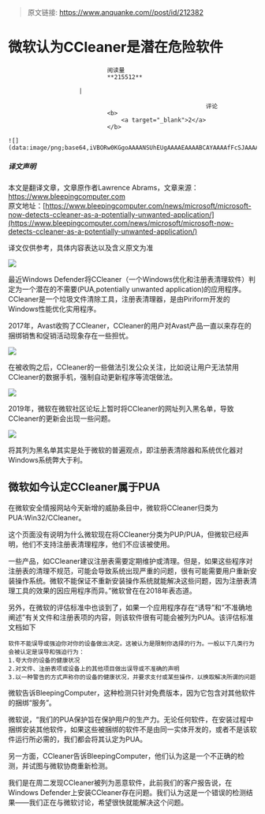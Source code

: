 > 原文链接: https://www.anquanke.com//post/id/212382 


# 微软认为CCleaner是潜在危险软件


                                阅读量   
                                **215512**
                            
                        |
                        
                                                            评论
                                <b>
                                    <a target="_blank">2</a>
                                </b>
                                                                                                                                    ![](data:image/png;base64,iVBORw0KGgoAAAANSUhEUgAAAAEAAAABCAYAAAAfFcSJAAAAAXNSR0IArs4c6QAAAARnQU1BAACxjwv8YQUAAAAJcEhZcwAADsQAAA7EAZUrDhsAAAANSURBVBhXYzh8+PB/AAffA0nNPuCLAAAAAElFTkSuQmCC)
                                                                                            



##### 译文声明

本文是翻译文章，文章原作者Lawrence Abrams，文章来源：https://www.bleepingcomputer.com
                                <br>原文地址：[https://www.bleepingcomputer.com/news/microsoft/microsoft-now-detects-ccleaner-as-a-potentially-unwanted-application/](https://www.bleepingcomputer.com/news/microsoft/microsoft-now-detects-ccleaner-as-a-potentially-unwanted-application/)

译文仅供参考，具体内容表达以及含义原文为准

[![](https://www.bleepstatic.com/content/hl-images/2020/07/29/ccleaner-defender.jpg?rand=1643454867)](https://www.bleepstatic.com/content/hl-images/2020/07/29/ccleaner-defender.jpg?rand=1643454867)



最近Windows Defender将CCleaner（一个Windows优化和注册表清理软件）判定为一个潜在的不需要(PUA,potentially unwanted application)的应用程序。CCleaner是一个垃圾文件清除工具，注册表清理器，是由Piriform开发的Windows性能优化实用程序。

2017年，Avast收购了CCleaner，CCleaner的用户对Avast产品一直以来存在的捆绑销售和促销活动现象存在一些担忧。

[![](https://www.bleepstatic.com/images/news/Microsoft/windows/ccleaner/pua/ccleaner-under-the-weather.jpg)](https://www.bleepstatic.com/images/news/Microsoft/windows/ccleaner/pua/ccleaner-under-the-weather.jpg)



在被收购之后，CCleaner的一些做法引发公众关注，比如说让用户无法禁用CCleaner的数据手机，强制自动更新程序等流氓做法。

[![](https://www.bleepstatic.com/images/news/software/c/ccleaner/5.46-forced-update/forum-post.png)](https://www.bleepstatic.com/images/news/software/c/ccleaner/5.46-forced-update/forum-post.png)



2019年，微软在微软社区论坛上暂时将CCleaner的网址列入黑名单，导致CCleaner的更新会出现一些问题。

[![](https://www.bleepstatic.com/images/news/Microsoft/m/microsoft-communities/ccleaner-ban/ccleaner-ban.jpg)](https://www.bleepstatic.com/images/news/Microsoft/m/microsoft-communities/ccleaner-ban/ccleaner-ban.jpg)

将其列为黑名单其实是处于微软的普遍观点，即注册表清除器和系统优化器对Windows系统弊大于利。



## 微软如今认定CCleaner属于PUA

在微软安全情报网站今天新增的威胁条目中，微软将CCleaner归类为PUA:Win32/CCleaner。

这个页面没有说明为什么微软现在将CCleaner分类为PUP/PUA，但微软已经声明，他们不支持注册表清理程序，他们不应该被使用。

一些产品，如CCleaner建议注册表需要定期维护或清理。但是，如果这些程序对注册表的清理不规范，可能会导致系统出现严重的问题，很有可能需要用户重新安装操作系统。微软不能保证不重新安装操作系统就能解决这些问题，因为注册表清理工具的效果的因应用程序而异。”微软曾在在2018年表态道。

另外，在微软的评估标准中也谈到了，如果一个应用程序存在“诱导”和“不准确地阐述”有关文件和注册表项的内容，则该软件很有可能会被列为PUA。该评估标准文档如下

```
软件不能误导或强迫你对你的设备做出决定。这被认为是限制你选择的行为。一般以下几类行为会被认定是误导和强迫行为：
1.夸大你的设备的健康状况
2.对文件、注册表项或设备上的其他项目做出误导或不准确的声明
3.以一种警告的方式声称你的设备的健康状况，并要求支付或某些操作，以换取解决所谓的问题
```

微软告诉BleepingComputer，这种检测只针对免费版本，因为它包含对其他软件的捆绑“服务”。

微软说，“我们的PUA保护旨在保护用户的生产力。无论任何软件，在安装过程中捆绑安装其他软件，如果这些被捆绑的软件不是由同一实体开发的，或者不是该软件运行所必需的，我们都会将其认定为PUA。

另一方面，CCleaner告诉BleepingComputer，他们认为这是一个不正确的检测，并试图与微软协商重新检测。

我们是在周二发现CCleaner被列为恶意软件，此前我们的客户报告说，在Windows Defender上安装CCleaner存在问题。我们认为这是一个错误的检测结果——我们正在与微软讨论，希望很快就能解决这个问题。
